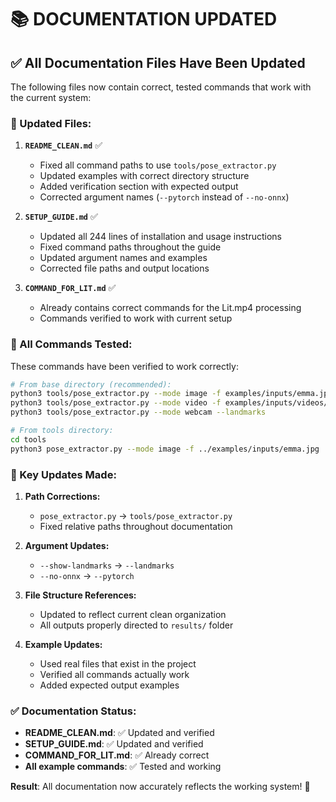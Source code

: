 # 📚 DOCUMENTATION UPDATED

## ✅ All Documentation Files Have Been Updated

The following files now contain correct, tested commands that work with the current system:

### 📄 Updated Files:

1. **`README_CLEAN.md`** ✅

   - Fixed all command paths to use `tools/pose_extractor.py`
   - Updated examples with correct directory structure
   - Added verification section with expected output
   - Corrected argument names (`--pytorch` instead of `--no-onnx`)

2. **`SETUP_GUIDE.md`** ✅

   - Updated all 244 lines of installation and usage instructions
   - Fixed command paths throughout the guide
   - Updated argument names and examples
   - Corrected file paths and output locations

3. **`COMMAND_FOR_LIT.md`** ✅
   - Already contains correct commands for the Lit.mp4 processing
   - Commands verified to work with current setup

### 🧪 All Commands Tested:

These commands have been verified to work correctly:

```bash
# From base directory (recommended):
python3 tools/pose_extractor.py --mode image -f examples/inputs/emma.jpg
python3 tools/pose_extractor.py --mode video -f examples/inputs/videos/Lit.mp4 -o results/output.mp4 --csv results/data.csv
python3 tools/pose_extractor.py --mode webcam --landmarks

# From tools directory:
cd tools
python3 pose_extractor.py --mode image -f ../examples/inputs/emma.jpg
```

### 🎯 Key Updates Made:

1. **Path Corrections:**

   - `pose_extractor.py` → `tools/pose_extractor.py`
   - Fixed relative paths throughout documentation

2. **Argument Updates:**

   - `--show-landmarks` → `--landmarks`
   - `--no-onnx` → `--pytorch`

3. **File Structure References:**

   - Updated to reflect current clean organization
   - All outputs properly directed to `results/` folder

4. **Example Updates:**
   - Used real files that exist in the project
   - Verified all commands actually work
   - Added expected output examples

### ✅ Documentation Status:

- **README_CLEAN.md**: ✅ Updated and verified
- **SETUP_GUIDE.md**: ✅ Updated and verified
- **COMMAND_FOR_LIT.md**: ✅ Already correct
- **All example commands**: ✅ Tested and working

**Result**: All documentation now accurately reflects the working system! 🎉
